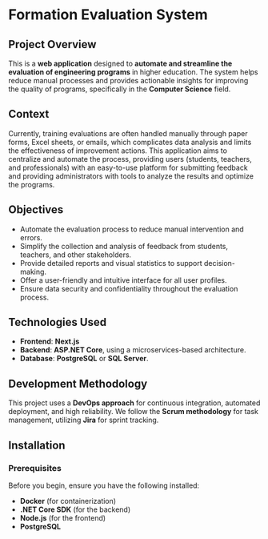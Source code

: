 # **Formation Evaluation System**

## **Project Overview**
This is a **web application** designed to **automate and streamline the evaluation of engineering programs** in higher education. The system helps reduce manual processes and provides actionable insights for improving the quality of programs, specifically in the **Computer Science** field.

## **Context**
Currently, training evaluations are often handled manually through paper forms, Excel sheets, or emails, which complicates data analysis and limits the effectiveness of improvement actions. This application aims to centralize and automate the process, providing users (students, teachers, and professionals) with an easy-to-use platform for submitting feedback and providing administrators with tools to analyze the results and optimize the programs.

## **Objectives**
- Automate the evaluation process to reduce manual intervention and errors.
- Simplify the collection and analysis of feedback from students, teachers, and other stakeholders.
- Provide detailed reports and visual statistics to support decision-making.
- Offer a user-friendly and intuitive interface for all user profiles.
- Ensure data security and confidentiality throughout the evaluation process.

## **Technologies Used**
- **Frontend**: **Next.js**
- **Backend**: **ASP.NET Core**, using a microservices-based architecture.
- **Database**: **PostgreSQL** or **SQL Server**.

## **Development Methodology**
This project uses a **DevOps approach** for continuous integration, automated deployment, and high reliability. We follow the **Scrum methodology** for task management, utilizing **Jira** for sprint tracking.

## **Installation**

### **Prerequisites**
Before you begin, ensure you have the following installed:

- **Docker** (for containerization)
- **.NET Core SDK** (for the backend)
- **Node.js** (for the frontend)
- **PostgreSQL** 